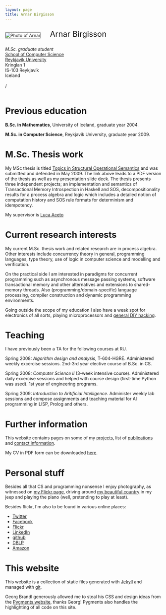 ```yaml
---
layout: page
title: Arnar Birgisson
---
```


<div style="margin-top: 20px; margin-bottom: 25px; min-height: 207px;">
<img style="margin-top: 10px; margin-right: 30px; float: left; border: solid 1px #666" src="/arnar/static/img/arnar.jpg" alt="Photo of Arnar" />
<p style="font-size: 1.8em;">Arnar Birgisson</p>
<div class="line-block">
<div class="line"><em>M.Sc. graduate student</em></div>
<div class="line"><a href="http://www.ru.is/?pageid=3093">School of Computer Science</a></div>
<div class="line"><a href="http://www.ru.is/">Reykjavík University</a></div>
<div class="line">Kringlan 1</div>
<div class="line">IS-103 Reykjavík</div>
<div class="line">Iceland</div>
<div class="line">&nbsp;</div>
<div class="line"><script type="text/javascript">
        document.write('\074a href="mailto:');
        document.write('arnarb07');
        document.write('\100');
        document.write('ru.is"\076');
        document.write('arnarb07');
        document.write('\100');
        document.write('ru.is\074/a\076');
    </script> / <script type="text/javascript">
        document.write('\074a href="mailto:');
        document.write('arnarbi');
        document.write('\100');
        document.write('gmail.com"\076');
        document.write('arnarbi');
        document.write('\100');
        document.write('gmail.com\074/a\076');
    </script></div>
</div>

<div style="clear:both"><!-- --></div>
</div>

<div class="section" markdown="1">
    
Previous education
==================

**B.Sc. in Mathematics**, University of Iceland, graduate year 2004.

**M.Sc. in Computer Science**, Reykjavik University, graduate year 2009.

M.Sc. Thesis work
=================

My MSc thesis is titled [Topics in Structural Operational Semantics](http://www.hvergi.net/arnar/projects/msc-thesis/) 
and was submitted and defended in May 2009. The link above leads to a PDF version of the thesis as well as my 
presentation slide deck. The thesis presents three independent projects; an implementation and semantics of 
Transactional Memory Introspection in Haskell and SOS, decompositionality results for a process algebra and 
logic which includes a detailed notion of computation history and SOS rule formats for determinism and idempotency.

My supervisor is [Luca Aceto](http://www.ru.is/luca/)

Current research interests
==========================

My current M.Sc. thesis work and related research are in process algebra. Other interests include concurrency 
theory in general, programming languages, type theory, use of logic in computer science and modelling and verification.

On the practical side I am interested in paradigms for concurrent programming such as asynchronous message passing 
systems, software transactional memory and other alternatives and extensions to shared-memory threads. Also 
(programming/domain-specific) language processing, compiler construction and dynamic programming environments.

Going outside the scope of my education I also have a weak spot for electronics of all sorts, playing microprocessors 
and [general DIY hacking](http://www.hackaday.com/).

Teaching
========

I have previously been a TA for the following courses at RU.

Spring 2008: *Algorithm design and analysis*, T-604-HGRE. Administered weekly excercise sessions.
             2nd-3rd year elective course of B.Sc. in CS.

Spring 2008: *Computer Science II* (3-week intensive course). Administered daily excercise sessions 
             and helped with course design (first-time Python was used). 1st year of engineering programs.

Spring 2009: *Introduction to Aritificial Intelligence*. Administer weekly lab sessions and compose assignments 
             and teaching material for AI programming in LISP, Prolog and others.

Further information
===================

This website contains pages on some of my [projects](http://www.hvergi.net/arnar/projects/), 
list of [publications](http://www.hvergi.net/arnar/publications/)
and [contact information](http://www.hvergi.net/arnar/contact/).

My CV in PDF form can be downloaded [here](http://www.hvergi.net/arnar/public/cv.pdf).

Personal stuff
==============

Besides all that CS and programming nonsense I enjoy photography, as witnessed on 
[my Flickr page](http://www.flickr.com/photos/arnarbi), driving around 
[my beautiful country](http://www.flickr.com/search/?q=iceland%20landscape&w=all) in my jeep and playing 
the piano (well, pretending to play at least).

Besides flickr, I'm also to be found in various online places:

- [Twitter](http://twitter.com/arnarbi)
- [Facebook](http://www.facebook.com/arnarbi)
- [Flickr](http://www.flickr.com/photos/arnarbi/)
- [LinkedIn](http://www.linkedin.com/pub/b/1b4/19)
- [github](http://github.com/arnar)
- [DBLP](http://www.informatik.uni-trier.de/~ley/db/indices/a-tree/b/Birgisson:Arnar.html)
- [Amazon](http://www.amazon.com/gp/pdp/profile/A1QNY7AUX6PAIR)

This website
============

This website is a collection of static files generated with [Jekyll](http://github.com/mojombo/jekyll/tree/master)
and managed with [git](http://git-scm.com/).

Georg Brandl generously allowed me to steal his CSS and design ideas from the 
[Pygments website](http://www.pygments.org/), thanks Georg! Pygments also handles the highlighting of all code on this site.

</div>
